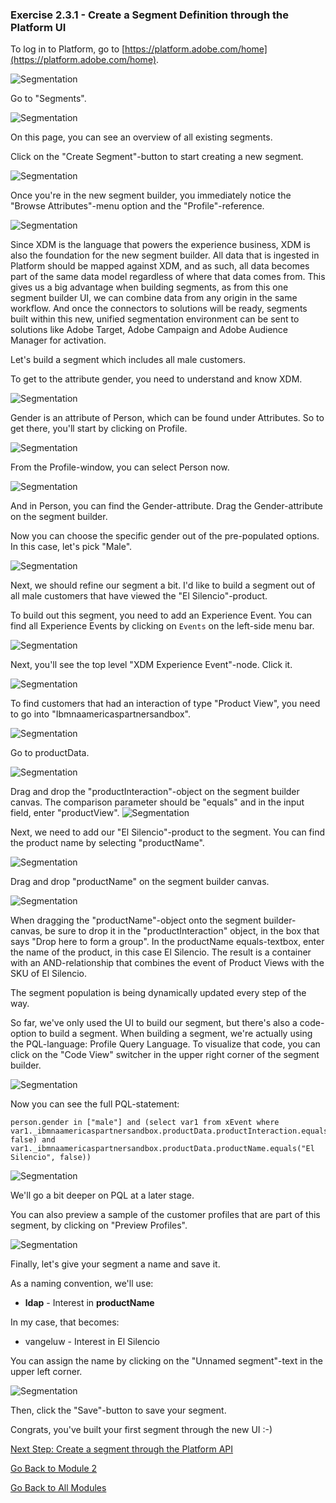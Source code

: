 ### Exercise 2.3.1 - Create a Segment Definition through the Platform UI

To log in to Platform, go to [https://platform.adobe.com/home](https://platform.adobe.com/home). 

![Segmentation](./images/platform.png)

Go to "Segments".

![Segmentation](./images/segmentation.png)

On this page, you can see an overview of all existing segments.

Click on the "Create Segment"-button to start creating a new segment.

![Segmentation](./images/createnewsegment.png)

Once you're in the new segment builder, you immediately notice the "Browse Attributes"-menu option and the "Profile"-reference.

![Segmentation](./images/segmentationui.png)

Since XDM is the language that powers the experience business, XDM is also the foundation for the new segment builder. All data that is ingested in Platform should be mapped against XDM, and as such, all data becomes part of the same data model regardless of where that data comes from. This gives us a big advantage when building segments, as from this one segment builder UI, we can combine data from any origin in the same workflow. And once the connectors to solutions will be ready, segments built within this new, unified segmentation environment can be sent to solutions like Adobe Target, Adobe Campaign and Adobe Audience Manager for activation.

Let's build a segment which includes all male customers. 

To get to the attribute gender, you need to understand and know XDM. 

![Segmentation](./images/profile.png)

Gender is an attribute of Person, which can be found under Attributes. So to get there, you'll start by clicking on Profile.

![Segmentation](./images/person.png)

From the Profile-window, you can select Person now.

![Segmentation](./images/gender.png)

And in Person, you can find the Gender-attribute. Drag the Gender-attribute on the segment builder.

Now you can choose the specific gender out of the pre-populated options. In this case, let's pick "Male".

![Segmentation](./images/genderselection.png)

Next, we should refine our segment a bit. I'd like to build a segment out of all male customers that have viewed the "El Silencio"-product.

To build out this segment, you need to add an Experience Event. You can find all Experience Events by clicking on ``Events`` on the left-side menu bar.

![Segmentation](./images/findee.png)

Next, you'll see the top level "XDM Experience Event"-node. Click it.

![Segmentation](./images/ee.png)

To find customers that had an interaction of type "Product View", you need to go into "Ibmnaamericaspartnersandbox".

![Segmentation](./images/comm_pv.png)

Go to productData.

![Segmentation](./images/proddata.png)

Drag and drop the "productInteraction"-object on the segment builder canvas. The comparison parameter should be "equals" and in the input field, enter "productView".
![Segmentation](./images/pv.png)

Next, we need to add our "El Silencio"-product to the segment. You can find the product name by selecting "productName".

![Segmentation](./images/pli.png)

Drag and drop "productName" on the segment builder canvas.

![Segmentation](./images/sku.png)

When dragging the "productName"-object onto the segment builder-canvas, be sure to drop it in the "productInteraction" object, in the box that says "Drop here to form a group".
In the productName equals-textbox, enter the name of the product, in this case El Silencio.
The result is a container with an AND-relationship that combines the event of Product Views with the SKU of El Silencio.

The segment population is being dynamically updated every step of the way.

So far, we've only used the UI to build our segment, but there's also a code-option to build a segment.
When building a segment, we're actually using the PQL-language: Profile Query Language. To visualize that code, you can click on the "Code View" switcher in the upper right corner of the segment builder.

![Segmentation](./images/codeview.png)

Now you can see the full PQL-statement:

```
person.gender in ["male"] and (select var1 from xEvent where var1._ibmnaamericaspartnersandbox.productData.productInteraction.equals("productView", false) and var1._ibmnaamericaspartnersandbox.productData.productName.equals("El Silencio", false))
```
![Segmentation](./images/pql.png)

We'll go a bit deeper on PQL at a later stage.

You can also preview a sample of the customer profiles that are part of this segment, by clicking on "Preview Profiles".

![Segmentation](./images/previewprofiles.png)

Finally, let's give your segment a name and save it.

As a naming convention, we'll use:
  * **ldap** - Interest in **productName**

In my case, that becomes:
  * vangeluw - Interest in El Silencio

You can assign the name by clicking on the "Unnamed segment"-text in the upper left corner.

![Segmentation](./images/segmentname.png)

Then, click the "Save"-button to save your segment.

Congrats, you've built your first segment through the new UI :-)

[Next Step: Create a segment through the Platform API
](./ex2.md)

[Go Back to Module 2](../README.md)

[Go Back to All Modules](/../../)



